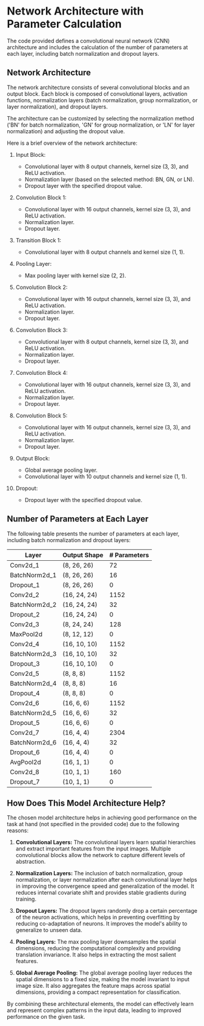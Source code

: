 # Network Architecture with Parameter Calculation

The code provided defines a convolutional neural network (CNN) architecture and includes the calculation of the number of parameters at each layer, including batch normalization and dropout layers.

## Network Architecture

The network architecture consists of several convolutional blocks and an output block. Each block is composed of convolutional layers, activation functions, normalization layers (batch normalization, group normalization, or layer normalization), and dropout layers.

The architecture can be customized by selecting the normalization method ('BN' for batch normalization, 'GN' for group normalization, or 'LN' for layer normalization) and adjusting the dropout value.

Here is a brief overview of the network architecture:

1. Input Block:
   - Convolutional layer with 8 output channels, kernel size (3, 3), and ReLU activation.
   - Normalization layer (based on the selected method: BN, GN, or LN).
   - Dropout layer with the specified dropout value.

2. Convolution Block 1:
   - Convolutional layer with 16 output channels, kernel size (3, 3), and ReLU activation.
   - Normalization layer.
   - Dropout layer.

3. Transition Block 1:
   - Convolutional layer with 8 output channels and kernel size (1, 1).

4. Pooling Layer:
   - Max pooling layer with kernel size (2, 2).

5. Convolution Block 2:
   - Convolutional layer with 16 output channels, kernel size (3, 3), and ReLU activation.
   - Normalization layer.
   - Dropout layer.

6. Convolution Block 3:
   - Convolutional layer with 8 output channels, kernel size (3, 3), and ReLU activation.
   - Normalization layer.
   - Dropout layer.

7. Convolution Block 4:
   - Convolutional layer with 16 output channels, kernel size (3, 3), and ReLU activation.
   - Normalization layer.
   - Dropout layer.

8. Convolution Block 5:
   - Convolutional layer with 16 output channels, kernel size (3, 3), and ReLU activation.
   - Normalization layer.
   - Dropout layer.

9. Output Block:
   - Global average pooling layer.
   - Convolutional layer with 10 output channels and kernel size (1, 1).

10. Dropout:
    - Dropout layer with the specified dropout value.

## Number of Parameters at Each Layer

The following table presents the number of parameters at each layer, including batch normalization and dropout layers:

| Layer        | Output Shape | # Parameters |
|--------------|--------------|--------------|
| Conv2d_1     | (8, 26, 26)  | 72           |
| BatchNorm2d_1| (8, 26, 26)  | 16           |
| Dropout_1    | (8, 26, 26)  | 0            |
| Conv2d_2     | (16, 24, 24) | 1152         |
| BatchNorm2d_2| (16, 24, 24) | 32           |
| Dropout_2    | (16, 24, 24) | 0            |
| Conv2d_3     | (8, 24, 24)  | 128          |
| MaxPool2d    | (8, 12, 12)  | 0            |
| Conv2d_4     | (16, 10, 10) | 1152         |
| BatchNorm2d_3| (16, 10, 10) | 32           |
| Dropout_3    | (16, 10, 10) | 0            |
| Conv2d_5     | (8, 8, 8)    | 1152         |
| BatchNorm2d_4| (8, 8, 8)    | 16           |
| Dropout_4    | (8, 8, 8)    | 0            |
| Conv2d_6     | (16, 6, 6)   | 1152         |
| BatchNorm2d_5| (16, 6, 6)   | 32           |
| Dropout_5    | (16, 6, 6)   | 0            |
| Conv2d_7     | (16, 4, 4)   | 2304         |
| BatchNorm2d_6| (16, 4, 4)   | 32           |
| Dropout_6    | (16, 4, 4)   | 0            |
| AvgPool2d    | (16, 1, 1)   | 0            |
| Conv2d_8     | (10, 1, 1)   | 160          |
| Dropout_7    | (10, 1, 1)   | 0            |

## How Does This Model Architecture Help?

The chosen model architecture helps in achieving good performance on the task at hand (not specified in the provided code) due to the following reasons:

1. **Convolutional Layers:** The convolutional layers learn spatial hierarchies and extract important features from the input images. Multiple convolutional blocks allow the network to capture different levels of abstraction.

2. **Normalization Layers:** The inclusion of batch normalization, group normalization, or layer normalization after each convolutional layer helps in improving the convergence speed and generalization of the model. It reduces internal covariate shift and provides stable gradients during training.

3. **Dropout Layers:** The dropout layers randomly drop a certain percentage of the neuron activations, which helps in preventing overfitting by reducing co-adaptation of neurons. It improves the model's ability to generalize to unseen data.

4. **Pooling Layers:** The max pooling layer downsamples the spatial dimensions, reducing the computational complexity and providing translation invariance. It also helps in extracting the most salient features.

5. **Global Average Pooling:** The global average pooling layer reduces the spatial dimensions to a fixed size, making the model invariant to input image size. It also aggregates the feature maps across spatial dimensions, providing a compact representation for classification.

By combining these architectural elements, the model can effectively learn and represent complex patterns in the input data, leading to improved performance on the given task.
